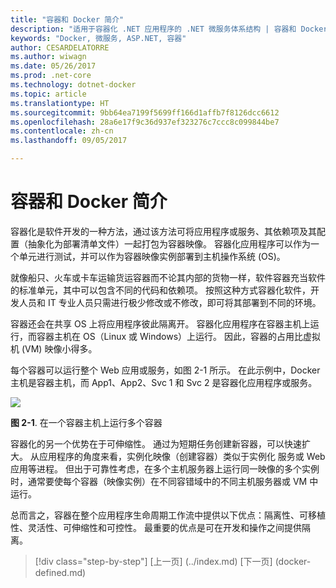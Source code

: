 ```yaml
---
title: "容器和 Docker 简介"
description: "适用于容器化 .NET 应用程序的 .NET 微服务体系结构 | 容器和 Docker 简介"
keywords: "Docker, 微服务, ASP.NET, 容器"
author: CESARDELATORRE
ms.author: wiwagn
ms.date: 05/26/2017
ms.prod: .net-core
ms.technology: dotnet-docker
ms.topic: article
ms.translationtype: HT
ms.sourcegitcommit: 9bb64ea7199f5699ff166d1affb7f8126dcc6612
ms.openlocfilehash: 28a6e17f9c36d937ef323276c7ccc8c099844be7
ms.contentlocale: zh-cn
ms.lasthandoff: 09/05/2017

---
```

# <a name="introduction-to-containers-and-docker"></a>容器和 Docker 简介

容器化是软件开发的一种方法，通过该方法可将应用程序或服务、其依赖项及其配置（抽象化为部署清单文件）一起打包为容器映像。 容器化应用程序可以作为一个单元进行测试，并可以作为容器映像实例部署到主机操作系统 (OS)。

就像船只、火车或卡车运输货运容器而不论其内部的货物一样，软件容器充当软件的标准单元，其中可以包含不同的代码和依赖项。 按照这种方式容器化软件，开发人员和 IT 专业人员只需进行极少修改或不修改，即可将其部署到不同的环境。

容器还会在共享 OS 上将应用程序彼此隔离开。 容器化应用程序在容器主机上运行，而容器主机在 OS（Linux 或 Windows）上运行。 因此，容器的占用比虚拟机 (VM) 映像小得多。

每个容器可以运行整个 Web 应用或服务，如图 2-1 所示。 在此示例中，Docker 主机是容器主机，而 App1、App2、Svc 1 和 Svc 2 是容器化应用程序或服务。

![](./media/image1.png)

**图 2-1**. 在一个容器主机上运行多个容器

容器化的另一个优势在于可伸缩性。 通过为短期任务创建新容器，可以快速扩大。 从应用程序的角度来看，实例化映像（创建容器）类似于实例化 服务或 Web 应用等进程。 但出于可靠性考虑，在多个主机服务器上运行同一映像的多个实例时，通常要使每个容器（映像实例）在不同容错域中的不同主机服务器或 VM 中运行。

总而言之，容器在整个应用程序生命周期工作流中提供以下优点：隔离性、可移植性、灵活性、可伸缩性和可控性。 最重要的优点是可在开发和操作之间提供隔离。


>[!div class="step-by-step"]
[上一页] (../index.md) [下一页] (docker-defined.md)

